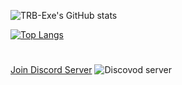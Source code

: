 

![TRB-Exe's GitHub stats](https://github-readme-stats.vercel.app/api?username=TRB-Exe&theme=discord_old_blurple&show_icons=true)

[![Top Langs](https://github-readme-stats.vercel.app/api/top-langs/?username=TRB-Exe&layout=compact&theme=discord_old_blurple)](https://github.com/anuraghazra/github-readme-stats)


# 
[Join Discord Server](http://whiteless-community.ga)
![Discovod server](https://media.discordapp.net/attachments/877243020624396308/880905589134331944/20210827_230348.png)



